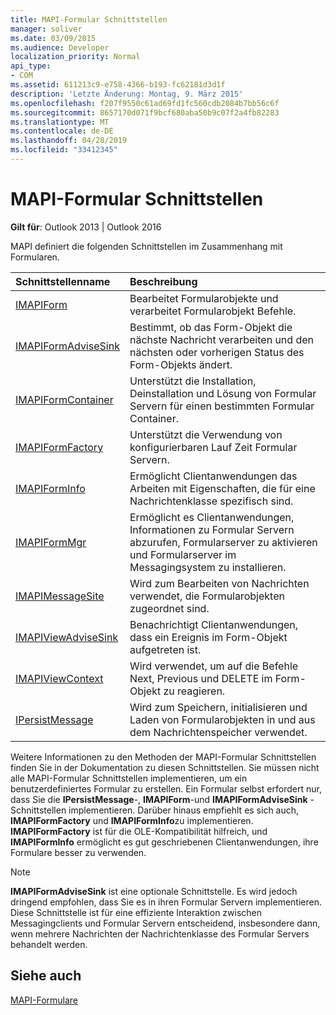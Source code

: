 ```yaml
---
title: MAPI-Formular Schnittstellen
manager: soliver
ms.date: 03/09/2015
ms.audience: Developer
localization_priority: Normal
api_type:
- COM
ms.assetid: 611213c9-e758-4366-b193-fc62181d3d1f
description: 'Letzte Änderung: Montag, 9. März 2015'
ms.openlocfilehash: f207f9550c61ad69fd1fc560cdb2084b7bb56c6f
ms.sourcegitcommit: 8657170d071f9bcf680aba50b9c07f2a4fb82283
ms.translationtype: MT
ms.contentlocale: de-DE
ms.lasthandoff: 04/28/2019
ms.locfileid: "33412345"
---
```

# <a name="mapi-form-interfaces"></a>MAPI-Formular Schnittstellen

  
  
**Gilt für**: Outlook 2013 | Outlook 2016 
  
MAPI definiert die folgenden Schnittstellen im Zusammenhang mit Formularen.
  
|**Schnittstellenname**|**Beschreibung**|
|:-----|:-----|
|[IMAPIForm](imapiformiunknown.md) <br/> |Bearbeitet Formularobjekte und verarbeitet Formularobjekt Befehle.  <br/> |
|[IMAPIFormAdviseSink](imapiformadvisesinkiunknown.md) <br/> |Bestimmt, ob das Form-Objekt die nächste Nachricht verarbeiten und den nächsten oder vorherigen Status des Form-Objekts ändert.  <br/> |
|[IMAPIFormContainer](imapiformcontaineriunknown.md) <br/> |Unterstützt die Installation, Deinstallation und Lösung von Formular Servern für einen bestimmten Formular Container.  <br/> |
|[IMAPIFormFactory](imapiformfactoryiunknown.md) <br/> |Unterstützt die Verwendung von konfigurierbaren Lauf Zeit Formular Servern.  <br/> |
|[IMAPIFormInfo](imapiforminfoimapiprop.md) <br/> |Ermöglicht Clientanwendungen das Arbeiten mit Eigenschaften, die für eine Nachrichtenklasse spezifisch sind.  <br/> |
|[IMAPIFormMgr](imapiformmgriunknown.md) <br/> |Ermöglicht es Clientanwendungen, Informationen zu Formular Servern abzurufen, Formularserver zu aktivieren und Formularserver im Messagingsystem zu installieren.  <br/> |
|[IMAPIMessageSite](imapimessagesiteiunknown.md) <br/> |Wird zum Bearbeiten von Nachrichten verwendet, die Formularobjekten zugeordnet sind.  <br/> |
|[IMAPIViewAdviseSink](imapiviewadvisesinkiunknown.md) <br/> |Benachrichtigt Clientanwendungen, dass ein Ereignis im Form-Objekt aufgetreten ist.  <br/> |
|[IMAPIViewContext](imapiviewcontextiunknown.md) <br/> |Wird verwendet, um auf die Befehle Next, Previous und DELETE im Form-Objekt zu reagieren.  <br/> |
|[IPersistMessage](ipersistmessageiunknown.md) <br/> |Wird zum Speichern, initialisieren und Laden von Formularobjekten in und aus dem Nachrichtenspeicher verwendet.  <br/> |
   
Weitere Informationen zu den Methoden der MAPI-Formular Schnittstellen finden Sie in der Dokumentation zu diesen Schnittstellen. Sie müssen nicht alle MAPI-Formular Schnittstellen implementieren, um ein benutzerdefiniertes Formular zu erstellen. Ein Formular selbst erfordert nur, dass Sie die **IPersistMessage**-, **IMAPIForm**-und **IMAPIFormAdviseSink** -Schnittstellen implementieren. Darüber hinaus empfiehlt es sich auch, **IMAPIFormFactory** und **IMAPIFormInfo**zu implementieren. **IMAPIFormFactory** ist für die OLE-Kompatibilität hilfreich, und **IMAPIFormInfo** ermöglicht es gut geschriebenen Clientanwendungen, ihre Formulare besser zu verwenden. 
  
> [!NOTE]
> **IMAPIFormAdviseSink** ist eine optionale Schnittstelle. Es wird jedoch dringend empfohlen, dass Sie es in ihren Formular Servern implementieren. Diese Schnittstelle ist für eine effiziente Interaktion zwischen Messagingclients und Formular Servern entscheidend, insbesondere dann, wenn mehrere Nachrichten der Nachrichtenklasse des Formular Servers behandelt werden. 
  
## <a name="see-also"></a>Siehe auch



[MAPI-Formulare](mapi-forms.md)

